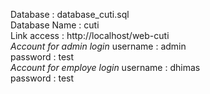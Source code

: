 Database : database_cuti.sql <br>
Database Name : cuti <br>
Link access : http://localhost/web-cuti <br>
*Account for admin login*
username : admin <br>
password : test <br>
*Account for employe login*
username : dhimas <br>
password : test
